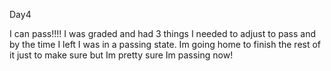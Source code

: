 Day4


I can pass!!!! I was graded and had 3 things I needed to adjust to pass and by the time I left I was in a passing state. Im going home to finish the rest of it just to make sure but Im pretty sure Im passing now!